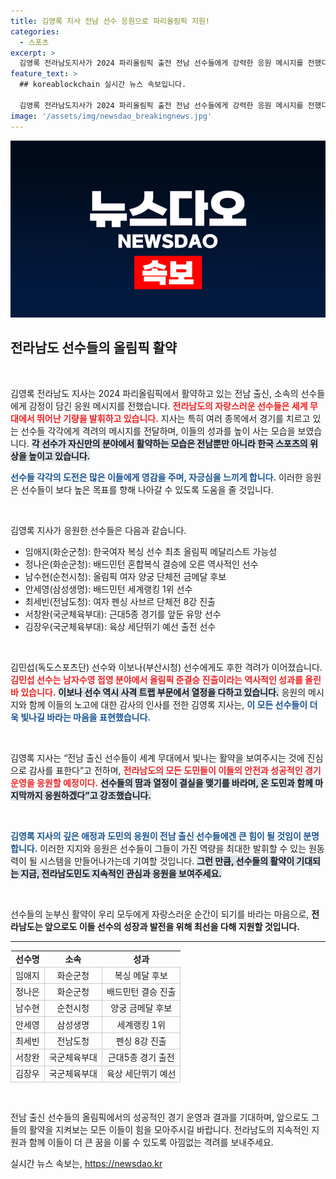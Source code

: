 ```yaml
---
title: 김영록 지사 전남 선수 응원으로 파리올림픽 지원!
categories:
  - 스포츠
excerpt: >
  김영록 전라남도지사가 2024 파리올림픽 출전 전남 선수들에게 강력한 응원 메시지를 전했다. 올림픽 메달 획득을 목표로 하는 선수들의 활약을 기대하고, 도민의 마음을 하나로 모아 끝까지 지지할 것이라고 밝혔다.
feature_text: >
  ## koreablockchain 실시간 뉴스 속보입니다.

  김영록 전라남도지사가 2024 파리올림픽 출전 전남 선수들에게 강력한 응원 메시지를 전했다. 올림픽 메달 획득을 목표로 하는 선수들의 활약을 기대하고, 도민의 마음을 하나로 모아 끝까지 지지할 것이라고 밝혔다.
image: '/assets/img/newsdao_breakingnews.jpg'
---
```


<p><img src="/assets/img/newsdao_breakingnews.jpg" alt="koreablockchain 속보" /></p>

<h2 data-ke-size="size26">전라남도 선수들의 올림픽 활약</h2>

<p data-ke-size="size16">&nbsp;</p>

<p>김영록 전라남도 지사는 2024 파리올림픽에서 활약하고 있는 전남 출신, 소속의 선수들에게 감정이 담긴 응원 메시지를 전했습니다. <b><span style="color: #ee2323;">전라남도의 자랑스러운 선수들은 세계 무대에서 뛰어난 기량을 발휘하고 있습니다.</span></b> 지사는 특히 여러 종목에서 경기를 치르고 있는 선수들 각각에게 격려의 메시지를 전달하며, 이들의 성과를 높이 사는 모습을 보였습니다. <b><span style="background-color: #21538527;">각 선수가 자신만의 분야에서 활약하는 모습은 전남뿐만 아니라 한국 스포츠의 위상을 높이고 있습니다.</span></b></p>

<p><b><span style="color: #1a5490;">선수들 각각의 도전은 많은 이들에게 영감을 주며, 자긍심을 느끼게 합니다.</span></b> 이러한 응원은 선수들이 보다 높은 목표를 향해 나아갈 수 있도록 도움을 줄 것입니다. </p>

<p data-ke-size="size16">&nbsp;</p>

<p>김영록 지사가 응원한 선수들은 다음과 같습니다. </p>

<ul>
    <li>임애지(화순군청): 한국여자 복싱 선수 최초 올림픽 메달리스트 가능성</li>
    <li>정나은(화순군청): 배드민턴 혼합복식 결승에 오른 역사적인 선수</li>
    <li>남수현(순천시청): 올림픽 여자 양궁 단체전 금메달 후보</li>
    <li>안세영(삼성생명): 배드민턴 세계랭킹 1위 선수</li>
    <li>최세빈(전남도청): 여자 펜싱 사브르 단체전 8강 진출</li>
    <li>서창완(국군체육부대): 근대5종 경기를 앞둔 유망 선수</li>
    <li>김장우(국군체육부대): 육상 세단뛰기 예선 출전 선수</li>
</ul>

<p data-ke-size="size16">&nbsp;</p>

<p>김민섭(독도스포츠단) 선수와 이보나(부산시청) 선수에게도 후한 격려가 이어졌습니다. <b><span style="color: #ee2323;">김민섭 선수는 남자수영 접영 분야에서 올림픽 준결승 진출이라는 역사적인 성과를 올린 바 있습니다.</span></b> <b><span style="background-color: #21538527;">이보나 선수 역시 사격 트랩 부문에서 열정을 다하고 있습니다.</span></b> 응원의 메시지와 함께 이들의 노고에 대한 감사의 인사를 전한 김영록 지사는, <b><span style="color: #1a5490;">이 모든 선수들이 더욱 빛나길 바라는 마음을 표현했습니다.</span></b></p>

<p data-ke-size="size16">&nbsp;</p>

<p>김영록 지사는 “전남 출신 선수들이 세계 무대에서 빛나는 활약을 보여주시는 것에 진심으로 감사를 표한다”고 전하며, <b><span style="color: #ee2323;">전라남도의 모든 도민들이 이들의 안전과 성공적인 경기 운영을 응원할 예정이다.</span></b> <b><span style="background-color: #21538527;">선수들의 땀과 열정이 결실을 맺기를 바라며, 온 도민과 함께 마지막까지 응원하겠다”고 강조했습니다.</b></p>

<p data-ke-size="size16">&nbsp;</p> 

<p><b><span style="color: #1a5490;">김영록 지사의 깊은 애정과 도민의 응원이 전남 출신 선수들에겐 큰 힘이 될 것임이 분명합니다.</span></b> 이러한 지지와 응원은 선수들이 그들이 가진 역량을 최대한 발휘할 수 있는 원동력이 될 시스템을 만들어나가는데 기여할 것입니다. <b><span style="background-color: #21538527;">그런 만큼, 선수들의 활약이 기대되는 지금, 전라남도민도 지속적인 관심과 응원을 보여주세요.</span></b></p>

<p data-ke-size="size16">&nbsp;</p>

<p>선수들의 눈부신 활약이 우리 모두에게 자랑스러운 순간이 되기를 바라는 마음으로, <b>전라남도는 앞으로도 이들 선수의 성장과 발전을 위해 최선을 다해 지원할 것입니다.</b></p>

<hr>

<table style="width:100%;border-collapse:collapse;">
  <tr>
    <td style="text-align: center; height: 17px;"><b>선수명</b></td>
    <td style="text-align: center; height: 17px;"><b>소속</b></td>
    <td style="text-align: center; height: 17px;"><b>성과</b></td>
  </tr>
  <tr>
    <td style="border: 1px solid #ccc; text-align: center;">임애지</td>
    <td style="border: 1px solid #ccc; text-align: center;">화순군청</td>
    <td style="border: 1px solid #ccc; text-align: center;">복싱 메달 후보</td>
  </tr>
  <tr>
    <td style="border: 1px solid #ccc; text-align: center;">정나은</td>
    <td style="border: 1px solid #ccc; text-align: center;">화순군청</td>
    <td style="border: 1px solid #ccc; text-align: center;">배드민턴 결승 진출</td>
  </tr>
  <tr>
    <td style="border: 1px solid #ccc; text-align: center;">남수현</td>
    <td style="border: 1px solid #ccc; text-align: center;">순천시청</td>
    <td style="border: 1px solid #ccc; text-align: center;">양궁 금메달 후보</td>
  </tr>
  <tr>
    <td style="border: 1px solid #ccc; text-align: center;">안세영</td>
    <td style="border: 1px solid #ccc; text-align: center;">삼성생명</td>
    <td style="border: 1px solid #ccc; text-align: center;">세계랭킹 1위</td>
  </tr>
  <tr>
    <td style="border: 1px solid #ccc; text-align: center;">최세빈</td>
    <td style="border: 1px solid #ccc; text-align: center;">전남도청</td>
    <td style="border: 1px solid #ccc; text-align: center;">펜싱 8강 진출</td>
  </tr>
  <tr>
    <td style="border: 1px solid #ccc; text-align: center;">서창완</td>
    <td style="border: 1px solid #ccc; text-align: center;">국군체육부대</td>
    <td style="border: 1px solid #ccc; text-align: center;">근대5종 경기 출전</td>
  </tr>
  <tr>
    <td style="border: 1px solid #ccc; text-align: center;">김장우</td>
    <td style="border: 1px solid #ccc; text-align: center;">국군체육부대</td>
    <td style="border: 1px solid #ccc; text-align: center;">육상 세단뛰기 예선</td>
  </tr>
</table>

<p data-ke-size="size16">&nbsp;</p>

<p>전남 출신 선수들의 올림픽에서의 성공적인 경기 운영과 결과를 기대하며, 앞으로도 그들의 활약을 지켜보는 모든 이들이 힘을 모아주시길 바랍니다. 전라남도의 지속적인 지원과 함께 이들이 더 큰 꿈을 이룰 수 있도록 아낌없는 격려를 보내주세요.</p>
실시간 뉴스 속보는, <a href="https://newsdao.kr" rel="dofollow">https://newsdao.kr</a>



